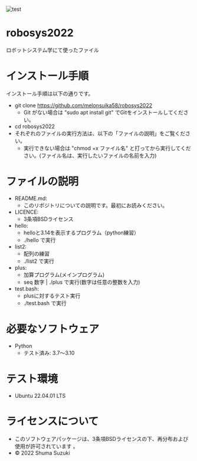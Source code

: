 
![test](https://github.com/melonsuika58/robosys2022/actions/workflows/test.yml/badge.svg)

# robosys2022
ロボットシステム学にて使ったファイル

# インストール手順
インストール手順は以下の通りです。

* git clone https://github.com/melonsuika58/robosys2022
  * Git がない場合は "sudo apt install git" でGitをインストールしてください。
* cd robosys2022
* それぞれのファイルの実行方法は、以下の「ファイルの説明」をご覧ください。
  * 実行できない場合は "chmod +x ファイル名" と打ってから実行してください。(ファイル名は、実行したいファイルの名前を入力)

# ファイルの説明
* README.md:
  * このリポジトリについての説明です。最初にお読みください。
* LICENCE:
  * 3条項BSDライセンス
* hello:
  * helloと3.14を表示するプログラム（python練習）
  * ./hello で実行
* list2:
  * 配列の練習
  * ./list2 で実行
* plus:
  * 加算プログラム(メインプログラム)
  * seq 数字 | ./plus で実行(数字は任意の整数を入力)
* test.bash:
  * plusに対するテスト実行
  * ./test.bash で実行

# 必要なソフトウェア
* Python
  * テスト済み: 3.7～3.10

# テスト環境
* Ubuntu 22.04.01 LTS

# ライセンスについて
* このソフトウェアパッケージは、3条項BSDライセンスの下、再分布および使用が許可されています
。
* © 2022 Shuma Suzuki
